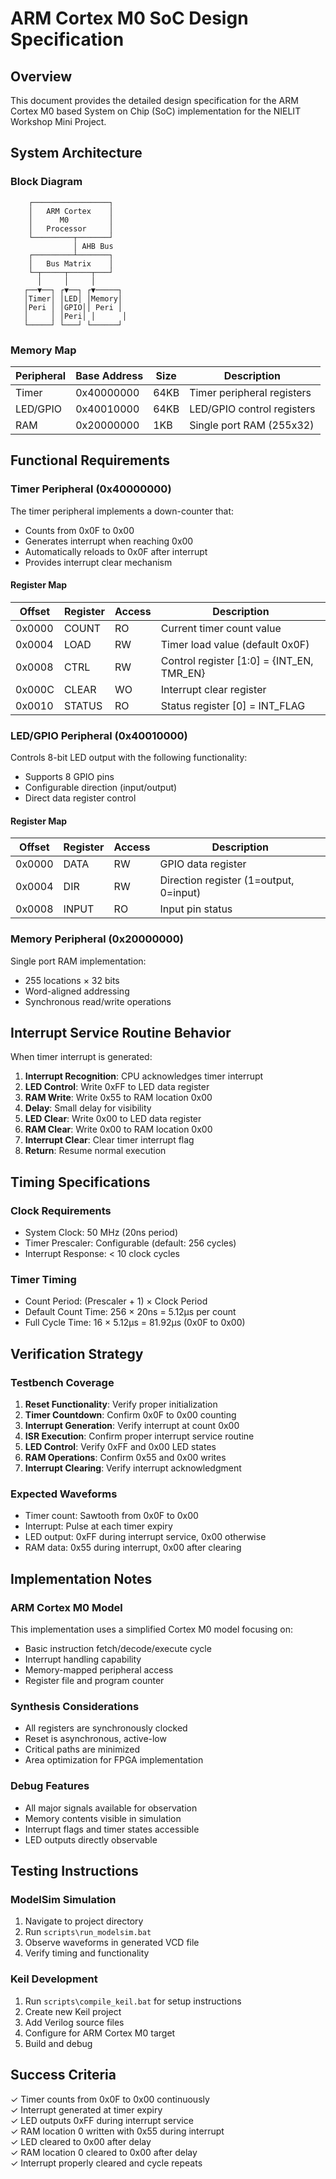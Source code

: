 # ARM Cortex M0 SoC Design Specification

## Overview
This document provides the detailed design specification for the ARM Cortex M0 based System on Chip (SoC) implementation for the NIELIT Workshop Mini Project.

## System Architecture

### Block Diagram
```
    ┌─────────────────┐
    │   ARM Cortex    │
    │      M0         │
    │   Processor     │
    └─────────┬───────┘
              │ AHB Bus
    ┌─────────┴───────┐
    │   Bus Matrix    │
    └─┬─────┬─────┬───┘
      │     │     │
   ┌──▼──┐ ┌▼──┐ ┌▼─────┐
   │Timer│ │LED│ │Memory│
   │Peri │ │GPIO││ Peri │
   │     │ │Peri│ │      │
   └─────┘ └───┘ └──────┘
```

### Memory Map
| Peripheral | Base Address | Size  | Description |
|------------|-------------|--------|-------------|
| Timer      | 0x40000000  | 64KB  | Timer peripheral registers |
| LED/GPIO   | 0x40010000  | 64KB  | LED/GPIO control registers |
| RAM        | 0x20000000  | 1KB   | Single port RAM (255x32) |

## Functional Requirements

### Timer Peripheral (0x40000000)
The timer peripheral implements a down-counter that:
- Counts from 0x0F to 0x00
- Generates interrupt when reaching 0x00
- Automatically reloads to 0x0F after interrupt
- Provides interrupt clear mechanism

#### Register Map
| Offset | Register | Access | Description |
|--------|----------|--------|-------------|
| 0x0000 | COUNT    | RO     | Current timer count value |
| 0x0004 | LOAD     | RW     | Timer load value (default 0x0F) |
| 0x0008 | CTRL     | RW     | Control register [1:0] = {INT_EN, TMR_EN} |
| 0x000C | CLEAR    | WO     | Interrupt clear register |
| 0x0010 | STATUS   | RO     | Status register [0] = INT_FLAG |

### LED/GPIO Peripheral (0x40010000)
Controls 8-bit LED output with the following functionality:
- Supports 8 GPIO pins
- Configurable direction (input/output)
- Direct data register control

#### Register Map
| Offset | Register | Access | Description |
|--------|----------|--------|-------------|
| 0x0000 | DATA     | RW     | GPIO data register |
| 0x0004 | DIR      | RW     | Direction register (1=output, 0=input) |
| 0x0008 | INPUT    | RO     | Input pin status |

### Memory Peripheral (0x20000000)
Single port RAM implementation:
- 255 locations × 32 bits
- Word-aligned addressing
- Synchronous read/write operations

## Interrupt Service Routine Behavior

When timer interrupt is generated:

1. **Interrupt Recognition**: CPU acknowledges timer interrupt
2. **LED Control**: Write 0xFF to LED data register
3. **RAM Write**: Write 0x55 to RAM location 0x00
4. **Delay**: Small delay for visibility
5. **LED Clear**: Write 0x00 to LED data register  
6. **RAM Clear**: Write 0x00 to RAM location 0x00
7. **Interrupt Clear**: Clear timer interrupt flag
8. **Return**: Resume normal execution

## Timing Specifications

### Clock Requirements
- System Clock: 50 MHz (20ns period)
- Timer Prescaler: Configurable (default: 256 cycles)
- Interrupt Response: < 10 clock cycles

### Timer Timing
- Count Period: (Prescaler + 1) × Clock Period
- Default Count Time: 256 × 20ns = 5.12μs per count
- Full Cycle Time: 16 × 5.12μs = 81.92μs (0x0F to 0x00)

## Verification Strategy

### Testbench Coverage
1. **Reset Functionality**: Verify proper initialization
2. **Timer Countdown**: Confirm 0x0F to 0x00 counting
3. **Interrupt Generation**: Verify interrupt at count 0x00
4. **ISR Execution**: Confirm proper interrupt service routine
5. **LED Control**: Verify 0xFF and 0x00 LED states
6. **RAM Operations**: Confirm 0x55 and 0x00 writes
7. **Interrupt Clearing**: Verify interrupt acknowledgment

### Expected Waveforms
- Timer count: Sawtooth from 0x0F to 0x00
- Interrupt: Pulse at each timer expiry
- LED output: 0xFF during interrupt service, 0x00 otherwise
- RAM data: 0x55 during interrupt, 0x00 after clearing

## Implementation Notes

### ARM Cortex M0 Model
This implementation uses a simplified Cortex M0 model focusing on:
- Basic instruction fetch/decode/execute cycle
- Interrupt handling capability
- Memory-mapped peripheral access
- Register file and program counter

### Synthesis Considerations
- All registers are synchronously clocked
- Reset is asynchronous, active-low
- Critical paths are minimized
- Area optimization for FPGA implementation

### Debug Features
- All major signals available for observation
- Memory contents visible in simulation
- Interrupt flags and timer states accessible
- LED outputs directly observable

## Testing Instructions

### ModelSim Simulation
1. Navigate to project directory
2. Run `scripts\run_modelsim.bat`
3. Observe waveforms in generated VCD file
4. Verify timing and functionality

### Keil Development
1. Run `scripts\compile_keil.bat` for setup instructions
2. Create new Keil project
3. Add Verilog source files
4. Configure for ARM Cortex M0 target
5. Build and debug

## Success Criteria
✓ Timer counts from 0x0F to 0x00 continuously  
✓ Interrupt generated at timer expiry  
✓ LED outputs 0xFF during interrupt service  
✓ RAM location 0 written with 0x55 during interrupt  
✓ LED cleared to 0x00 after delay  
✓ RAM location 0 cleared to 0x00 after delay  
✓ Interrupt properly cleared and cycle repeats
